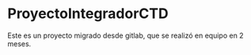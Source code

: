 # ProyectoIntegradorCTD
Este es un proyecto migrado desde gitlab, que se realizó en equipo en 2 meses.
